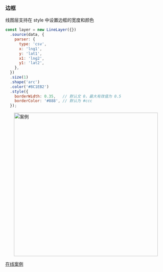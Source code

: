 ### 边框

线图层支持在 style 中设置边框的宽度和颜色

```javascript
const layer = new LineLayer({})
  .source(data, {
    parser: {
      type: 'csv',
      x: 'lng1',
      y: 'lat1',
      x1: 'lng2',
      y1: 'lat2',
    },
  })
  .size(1)
  .shape('arc')
  .color('#8C1EB2')
  .style({
    borderWidth: 0.35,   // 默认文 0，最大有效值为 0.5
    borderColor: '#888', // 默认为 #ccc
  });
```

<img width="450px" style="display: block;margin: 0 auto;" alt="案例" src='https://gw.alipayobjects.com/mdn/rms_816329/afts/img/A*PsbNRpboEKEAAAAAAAAAAAAAARQnAQ'>

[在线案例](../../../examples/gallery/animate#animate_path_texture)
